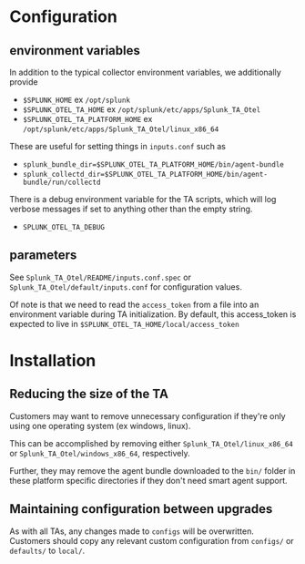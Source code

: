 # Configuration
## environment variables
In addition to the typical collector environment variables, we additionally provide

- `$SPLUNK_HOME` ex `/opt/splunk`
- `$SPLUNK_OTEL_TA_HOME` ex `/opt/splunk/etc/apps/Splunk_TA_Otel`
- `$SPLUNK_OTEL_TA_PLATFORM_HOME` ex `/opt/splunk/etc/apps/Splunk_TA_Otel/linux_x86_64`

These are useful for setting things in `inputs.conf` such as 
- `splunk_bundle_dir=$SPLUNK_OTEL_TA_PLATFORM_HOME/bin/agent-bundle`
- `splunk_collectd_dir=$SPLUNK_OTEL_TA_PLATFORM_HOME/bin/agent-bundle/run/collectd`

There is a debug environment variable for the TA scripts, which will log verbose
messages if set to anything other than the empty string.
- `SPLUNK_OTEL_TA_DEBUG`

## parameters
See `Splunk_TA_Otel/README/inputs.conf.spec` or `Splunk_TA_Otel/default/inputs.conf` for configuration values.

Of note is that we need to read the `access_token` from a file into an environment variable during TA initialization.
By default, this access_token is expected to live in `$SPLUNK_OTEL_TA_HOME/local/access_token`


# Installation

## Reducing the size of the TA
Customers may want to remove unnecessary configuration if they're only using one
operating system (ex windows, linux).

This can be accomplished by removing either `Splunk_TA_Otel/linux_x86_64` or
`Splunk_TA_Otel/windows_x86_64`, respectively.

Further, they may remove the agent bundle downloaded to the `bin/` folder in these platform specific directories if they don't need smart agent support.

## Maintaining configuration between upgrades
As with all TAs, any changes made to `configs` will be overwritten.
Customers should copy any relevant custom configuration from `configs/` or `defaults/`
to `local/`.
